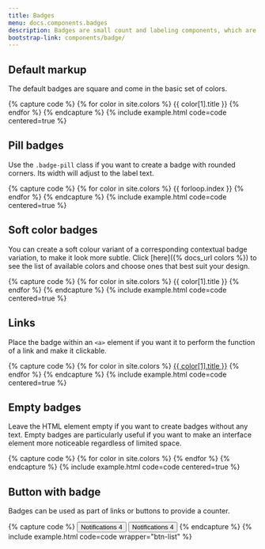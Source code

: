 ```yaml
---
title: Badges
menu: docs.components.badges
description: Badges are small count and labeling components, which are used to add extra information to an interface element. You can use them to draw users' attention to a new element, notify about unread messages or provide any kind of additional info.
bootstrap-link: components/badge/
---
```



## Default markup

The default badges are square and come in the basic set of colors. 

{% capture code %}
{% for color in site.colors %}
<span class="badge bg-{{ color[0] }}">{{ color[1].title }}</span>
{% endfor %}
{% endcapture %}
{% include example.html code=code centered=true %}


## Pill badges

Use the `.badge-pill` class if you want to create a badge with rounded corners. Its width will adjust to the label text.

{% capture code %}
{% for color in site.colors %}
<span class="badge badge-pill bg-{{ color[0] }}">{{ forloop.index }}</span>
{% endfor %}
{% endcapture %}
{% include example.html code=code centered=true %}


## Soft color badges

You can create a soft colour variant of a corresponding contextual badge variation, to make it look more subtle. Click [here]({% docs_url colors %}) to see the list of available colors and choose ones that best suit your design.

{% capture code %}
{% for color in site.colors %}
<span class="badge bg-{{ color[0] }}-lt">{{ color[1].title }}</span>
{% endfor %}
{% endcapture %}
{% include example.html code=code centered=true %}


## Links

Place the badge within an `<a>` element if you want it to perform the function of a link and make it clickable.

{% capture code %}
{% for color in site.colors %}
<a href="#" class="badge bg-{{ color[0] }}">{{ color[1].title }}</a>
{% endfor %}
{% endcapture %}
{% include example.html code=code centered=true %}


## Empty badges

Leave the HTML element empty if you want to create badges without any text. Empty badges are particularly useful if you want to make an interface element more noticeable regardless of limited space.

{% capture code %}
{% for color in site.colors %}
<a href="#" class="badge bg-{{ color[0] }}"></a>
{% endfor %}
{% endcapture %}
{% include example.html code=code centered=true %}


## Button with badge

Badges can be used as part of links or buttons to provide a counter.

{% capture code %}
<button type="button" class="btn">
  Notifications <span class="badge bg-red ms-2">4</span>
</button>
<button type="button" class="btn">
  Notifications <span class="badge bg-green ms-2">4</span>
</button>
{% endcapture %}
{% include example.html code=code wrapper="btn-list" %}